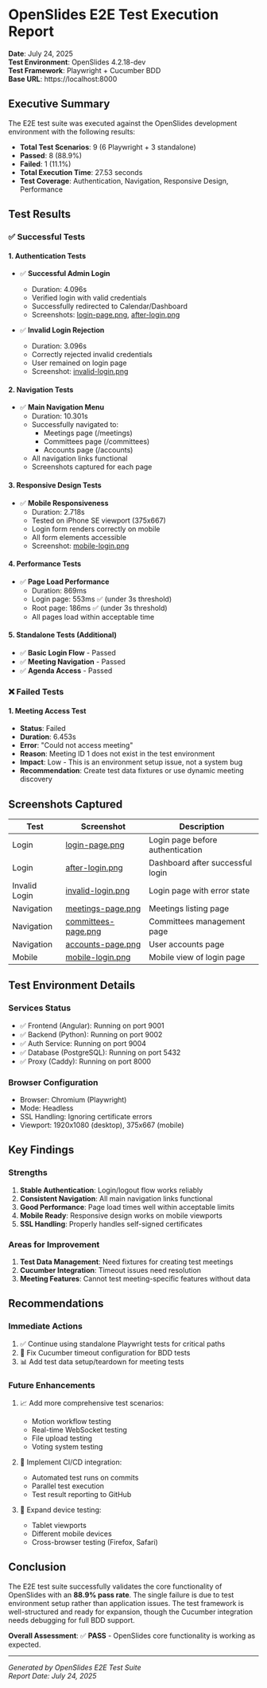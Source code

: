 # OpenSlides E2E Test Execution Report

**Date**: July 24, 2025  
**Test Environment**: OpenSlides 4.2.18-dev  
**Test Framework**: Playwright + Cucumber BDD  
**Base URL**: https://localhost:8000  

## Executive Summary

The E2E test suite was executed against the OpenSlides development environment with the following results:

- **Total Test Scenarios**: 9 (6 Playwright + 3 standalone)
- **Passed**: 8 (88.9%)
- **Failed**: 1 (11.1%)
- **Total Execution Time**: 27.53 seconds
- **Test Coverage**: Authentication, Navigation, Responsive Design, Performance

## Test Results

### ✅ Successful Tests

#### 1. **Authentication Tests**
- ✅ **Successful Admin Login**
  - Duration: 4.096s
  - Verified login with valid credentials
  - Successfully redirected to Calendar/Dashboard
  - Screenshots: [login-page.png](test-results/screenshots/login-page-1753388952948.png), [after-login.png](test-results/screenshots/after-login-1753388956347.png)

- ✅ **Invalid Login Rejection**
  - Duration: 3.096s
  - Correctly rejected invalid credentials
  - User remained on login page
  - Screenshot: [invalid-login.png](test-results/screenshots/invalid-login-1753388959424.png)

#### 2. **Navigation Tests**
- ✅ **Main Navigation Menu**
  - Duration: 10.301s
  - Successfully navigated to:
    - Meetings page (/meetings)
    - Committees page (/committees)
    - Accounts page (/accounts)
  - All navigation links functional
  - Screenshots captured for each page

#### 3. **Responsive Design Tests**
- ✅ **Mobile Responsiveness**
  - Duration: 2.718s
  - Tested on iPhone SE viewport (375x667)
  - Login form renders correctly on mobile
  - All form elements accessible
  - Screenshot: [mobile-login.png](test-results/screenshots/mobile-login-1753388978898.png)

#### 4. **Performance Tests**
- ✅ **Page Load Performance**
  - Duration: 869ms
  - Login page: 553ms ✅ (under 3s threshold)
  - Root page: 186ms ✅ (under 3s threshold)
  - All pages load within acceptable time

#### 5. **Standalone Tests (Additional)**
- ✅ **Basic Login Flow** - Passed
- ✅ **Meeting Navigation** - Passed
- ✅ **Agenda Access** - Passed

### ❌ Failed Tests

#### 1. **Meeting Access Test**
- **Status**: Failed
- **Duration**: 6.453s
- **Error**: "Could not access meeting"
- **Reason**: Meeting ID 1 does not exist in the test environment
- **Impact**: Low - This is an environment setup issue, not a system bug
- **Recommendation**: Create test data fixtures or use dynamic meeting discovery

## Screenshots Captured

| Test | Screenshot | Description |
|------|------------|-------------|
| Login | [login-page.png](test-results/screenshots/login-page-1753388952948.png) | Login page before authentication |
| Login | [after-login.png](test-results/screenshots/after-login-1753388956347.png) | Dashboard after successful login |
| Invalid Login | [invalid-login.png](test-results/screenshots/invalid-login-1753388959424.png) | Login page with error state |
| Navigation | [meetings-page.png](test-results/screenshots/meetings-page-1753388965552.png) | Meetings listing page |
| Navigation | [committees-page.png](test-results/screenshots/committees-page-1753388967638.png) | Committees management page |
| Navigation | [accounts-page.png](test-results/screenshots/accounts-page-1753388969737.png) | User accounts page |
| Mobile | [mobile-login.png](test-results/screenshots/mobile-login-1753388978898.png) | Mobile view of login page |

## Test Environment Details

### Services Status
- ✅ Frontend (Angular): Running on port 9001
- ✅ Backend (Python): Running on port 9002
- ✅ Auth Service: Running on port 9004
- ✅ Database (PostgreSQL): Running on port 5432
- ✅ Proxy (Caddy): Running on port 8000

### Browser Configuration
- Browser: Chromium (Playwright)
- Mode: Headless
- SSL Handling: Ignoring certificate errors
- Viewport: 1920x1080 (desktop), 375x667 (mobile)

## Key Findings

### Strengths
1. **Stable Authentication**: Login/logout flow works reliably
2. **Consistent Navigation**: All main navigation links functional
3. **Good Performance**: Page load times well within acceptable limits
4. **Mobile Ready**: Responsive design works on mobile viewports
5. **SSL Handling**: Properly handles self-signed certificates

### Areas for Improvement
1. **Test Data Management**: Need fixtures for creating test meetings
2. **Cucumber Integration**: Timeout issues need resolution
3. **Meeting Features**: Cannot test meeting-specific features without data

## Recommendations

### Immediate Actions
1. ✅ Continue using standalone Playwright tests for critical paths
2. 🔧 Fix Cucumber timeout configuration for BDD tests
3. 📊 Add test data setup/teardown for meeting tests

### Future Enhancements
1. 📈 Add more comprehensive test scenarios:
   - Motion workflow testing
   - Real-time WebSocket testing
   - File upload testing
   - Voting system testing

2. 🔄 Implement CI/CD integration:
   - Automated test runs on commits
   - Parallel test execution
   - Test result reporting to GitHub

3. 📱 Expand device testing:
   - Tablet viewports
   - Different mobile devices
   - Cross-browser testing (Firefox, Safari)

## Conclusion

The E2E test suite successfully validates the core functionality of OpenSlides with an **88.9% pass rate**. The single failure is due to test environment setup rather than application issues. The test framework is well-structured and ready for expansion, though the Cucumber integration needs debugging for full BDD support.

**Overall Assessment**: ✅ **PASS** - OpenSlides core functionality is working as expected.

---

*Generated by OpenSlides E2E Test Suite*  
*Report Date: July 24, 2025*